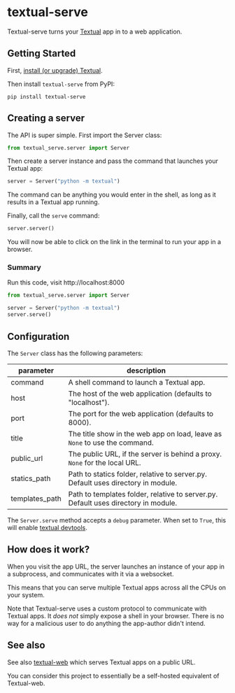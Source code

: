 # textual-serve

Textual-serve turns your [Textual](https://github.com/textualize/textual) app in to a web application.


## Getting Started

First, [install (or upgrade) Textual](https://textual.textualize.io/getting_started/#installation).

Then install `textual-serve` from PyPI:


```
pip install textual-serve
```

## Creating a server

The API is super simple. First import the Server class:

```python
from textual_serve.server import Server
```

Then create a server instance and pass the command that launches your Textual app:

```python
server = Server("python -m textual")
```

The command can be anything you would enter in the shell, as long as it results in a Textual app running.

Finally, call the `serve` command:

```python
server.server()
```

You will now be able to click on the link in the terminal to run your app in a browser.

### Summary

Run this code, visit http://localhost:8000

```python
from textual_serve.server import Server

server = Server("python -m textual")
server.serve()
```

## Configuration

The `Server` class has the following parameters:

| parameter      | description                                                                        |
| -------------- | ---------------------------------------------------------------------------------- |
| command        | A shell command to launch a Textual app.                                           |
| host           | The host of the web application (defaults to "localhost").                         |
| port           | The port for the web application (defaults to 8000).                               |
| title          | The title show in the web app on load, leave as `None` to use the command.         |
| public_url     | The public URL, if the server is behind a proxy. `None` for the local URL.         |
| statics_path   | Path to statics folder, relative to server.py. Default uses directory in module.   |
| templates_path | Path to templates folder, relative to server.py. Default uses directory in module. |

The `Server.serve` method accepts a `debug` parameter.
When set to `True`, this will enable [textual devtools](https://textual.textualize.io/guide/devtools/).

## How does it work?

When you visit the app URL, the server launches an instance of your app in a subprocess, and communicates with it via a websocket.

This means that you can serve multiple Textual apps across all the CPUs on your system.


Note that Textual-serve uses a custom protocol to communicate with Textual apps.
It *does not* simply expose a shell in your browser.
There is no way for a malicious user to do anything the app-author didn't intend.

## See also

See also [textual-web](https://github.com/Textualize/textual-web) which serves Textual apps on a public URL.

You can consider this project to essentially be a self-hosted equivalent of Textual-web.
